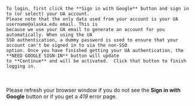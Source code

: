 
    To login, first click the **Sign in with Google** button and sign in to (or select) your UA account. 
    Please note that the only data used from your account is your UA username@alaska.edu email. This is 
    because we use your UA email to generate an account for you automatically. When using the UA 
    SSO authentication, a dummy password is used to ensure that your account can't be signed in to via the non-SSO
    option. Once you have finished getting your UA authentication, the **NEED GOOGLE SIGN-IN** button will update
    to **Continue** and will be activated.  Click that button to finish logging in.
<br/><br/>
    Please refresh your browser window if you do not see the **Sign in with Google** button or if you get a _419_ 
    error page.